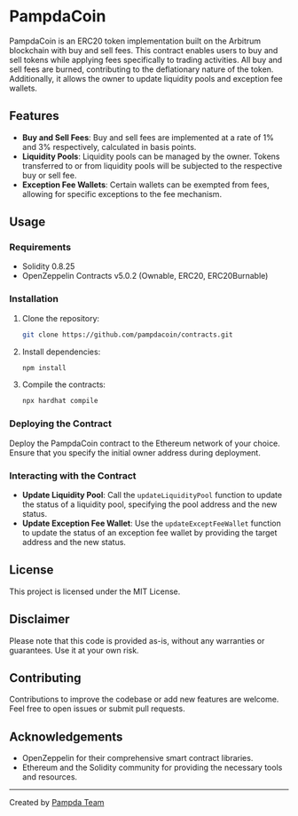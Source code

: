 # PampdaCoin
PampdaCoin is an ERC20 token implementation built on the Arbitrum blockchain with buy and sell fees. This contract enables users to buy and sell tokens while applying fees specifically to trading activities. All buy and sell fees are burned, contributing to the deflationary nature of the token. Additionally, it allows the owner to update liquidity pools and exception fee wallets.

## Features

- **Buy and Sell Fees**: Buy and sell fees are implemented at a rate of 1% and 3% respectively, calculated in basis points.
- **Liquidity Pools**: Liquidity pools can be managed by the owner. Tokens transferred to or from liquidity pools will be subjected to the respective buy or sell fee.
- **Exception Fee Wallets**: Certain wallets can be exempted from fees, allowing for specific exceptions to the fee mechanism.

## Usage

### Requirements

- Solidity 0.8.25
- OpenZeppelin Contracts v5.0.2 (Ownable, ERC20, ERC20Burnable)

### Installation

1. Clone the repository:

   ```bash
   git clone https://github.com/pampdacoin/contracts.git
   ```

2. Install dependencies:

   ```bash
   npm install
   ```

3. Compile the contracts:

   ```bash
   npx hardhat compile
   ```

### Deploying the Contract

Deploy the PampdaCoin contract to the Ethereum network of your choice. Ensure that you specify the initial owner address during deployment.

### Interacting with the Contract

- **Update Liquidity Pool**: Call the `updateLiquidityPool` function to update the status of a liquidity pool, specifying the pool address and the new status.
- **Update Exception Fee Wallet**: Use the `updateExceptFeeWallet` function to update the status of an exception fee wallet by providing the target address and the new status.


## License

This project is licensed under the MIT License.

## Disclaimer

Please note that this code is provided as-is, without any warranties or guarantees. Use it at your own risk.

## Contributing

Contributions to improve the codebase or add new features are welcome. Feel free to open issues or submit pull requests.

## Acknowledgements

- OpenZeppelin for their comprehensive smart contract libraries.
- Ethereum and the Solidity community for providing the necessary tools and resources.
  
---
Created by [Pampda Team](https://github.com/pampdacoin)